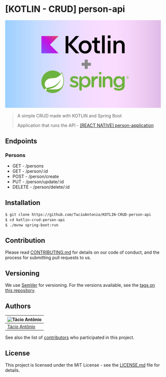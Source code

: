 # [KOTLIN - CRUD] person-api

![image](assets/images/kotlin.jpg)
> A simple CRUD made with KOTLIN and Spring Boot
>
> Application that runs the API - [[REACT NATIVE] person-application](https://github.com/TacioAntonio/react-native-person-application)

## Endpoints
### Persons
- GET - /persons
- GET - /person/:id
- POST - /person/create
- PUT - /person/update/:id
- DELETE - /person/delete/:id

## Installation
```sh
$ git clone https://github.com/TacioAntonio/KOTLIN-CRUD-person-api
$ cd kotlin-crud-person-api
$ ./mvnw spring-boot:run
```

## Contribution
Please read [CONTRIBUTING.md](https://github.com/TacioAntonio/KOTLIN-CRUD-person-api/blob/master/CONTRIBUTING.md) for details on our code of conduct, and the process for submitting pull requests to us.

## Versioning
We use [SemVer](http://semver.org/) for versioning. For the versions available, see the [tags on this repository](https://github.com/TacioAntonio/KOTLIN-CRUD-person-api/tags).

## Authors
| ![Tácio Antônio](https://avatars2.githubusercontent.com/u/44682965?s=150&=4)
| -
| [Tácio Antônio](https://github.com/TacioAntonio/)

See also the list of [contributors](https://github.com/TacioAntonio/KOTLIN-CRUD-person-api/graphs/contributors) who participated in this project.

## License
This project is licensed under the MIT License - see the [LICENSE.md](https://github.com/TacioAntonio/KOTLIN-CRUD-person-api/blob/master/LICENSE.md) file for details.
